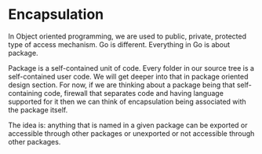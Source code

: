 # Encapsulation

In Object oriented programming, we are used to public, private, protected type of access
mechanism. Go is different. Everything in Go is about package.

Package is a self-contained unit of code. Every folder in our source tree is a self-contained
user code. We will get deeper into that in package oriented design section. For now, if we are
thinking about a package being that self-containing code, firewall that separates code and
having language supported for it then we can think of encapsulation being associated with the
package itself.

The idea is: anything that is named in a given package can be exported or accessible through
other packages or unexported or not accessible through other packages.
